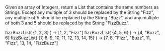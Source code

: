 Given an array of Integers, return a List that contains the same numbers as Strings. Except any multiple of 3 should be replaced by the String "Fizz", any multiple of 5 should be replaced by the String "Buzz", and any multiple of both 3 and 5 should be replaced by the String "FizzBuzz".
    
    
   fizzBuzzList( {1, 2, 3} )  ->  [1, 2, "Fizz"]
	 fizzBuzzList( {4, 5, 6} )  ->  [4, "Buzz", 6]
	 fizzBuzzList( {7, 8, 9, 10, 11, 12, 13, 14, 15} )  ->  [7, 8, "Fizz", "Buzz", 11, "Fizz", 13, 14, "FizzBuzz"]